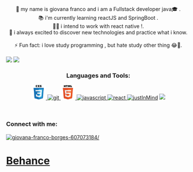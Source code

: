                    
    
                         
             
      
                                                      
                                                      
<div align="center">
  <br><br>
             👀 my name is giovana franco and i am a Fullstack developer java🎓 .<br>
                    📚 i'm currently learning reactJS and SpringBoot . <br>
                      🎉✨ i intend to work with react native !.  <br>
          🤔  i always excited to discover new technologies and practice what i know. <br><br>
              ⚡ Fun fact: i love study programming , but hate study other thing 😂🤣.
      <br><br>
                                                
</div>
             





<div>
<img height="200cm"  src="https://github-readme-stats.vercel.app/api?username=GiovanaBorges&show_icons=true&theme=radical" />
<img height="200cm" src="https://github-readme-stats.vercel.app/api/top-langs/?username=GiovanaBorges&layout=compact" />
</div>



<h3 align="center">Languages and Tools:</h3>
<p align="center"> <a href="https://www.w3schools.com/css/" target="_blank"> <img src="https://raw.githubusercontent.com/devicons/devicon/master/icons/css3/css3-original-wordmark.svg" alt="css3" width="40" height="40"/> </a>
 <a href="https://git-scm.com/" target="_blank"> <img src="https://www.vectorlogo.zone/logos/git-scm/git-scm-icon.svg" alt="git" width="40" height="40"/> </a><a href="https://www.w3.org/html/" target="_blank"> <img src="https://raw.githubusercontent.com/devicons/devicon/master/icons/html5/html5-original-wordmark.svg" alt="html5" width="40" height="40"/> </a><a href="https://developer.mozilla.org/en-US/docs/Web/JavaScript" target="_blank"> <img src="https://upload.vectorlogo.zone/logos/javascript/images/239ec8a4-163e-4792-83b6-3f6d96911757.svg" alt="javascript" width="40" height="40" /></a><a href="https://reactjs.org/" target="_blank"> <img src="https://www.vectorlogo.zone/logos/reactjs/reactjs-icon.svg" alt="react" width="40"/> </a> <a href="https://www.justinmind.com" target="_blank"> <img src="https://www.vectorlogo.zone/logos/justinmind/justinmind-icon.svg" alt="justInMind" width="40" height="40"/><a/>
  
  <img height="40" src="https://cdn.jsdelivr.net/npm/simple-icons@3.0.1/icons/adobephotoshop.svg" />
  </p>



  <br>
<h3  align="left">Connect with me:</h3>
<p align="left">
<a href="https://www.linkedin.com/in/giovana-franco-borges-607073184/" target="blank"><img align="center" src="https://www.vectorlogo.zone/logos/linkedin/linkedin-icon.svg" alt="giovana-franco-borges-607073184/" height="50" width="50" color="white" /></a>
  <a href="https://www.behance.net/giovana_borges" target="blank"><h1>Behance</h1></a>
</p>
<br>
